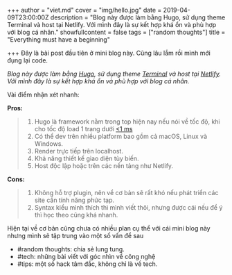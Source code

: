 +++
author = "viet.md"
cover = "img/hello.jpg"
date = 2019-04-09T23:00:00Z
description = "Blog này được làm bằng Hugo, sử dụng theme Terminal và host tại Netlify. Với mình đây là sự kết hợp khá ổn và phù hợp với blog cá nhân."
showfullcontent = false
tags = ["random thoughts"]
title = "Everything must have a beginning"

+++
Đây là bài post đầu tiên ở mini blog này. Cũng lâu lắm rồi mình mới đụng lại code.

_Blog này được làm bằng_ [_Hugo_](https://gohugo.io "Gohugo")_, sử dụng theme_ [_Terminal_](https://github.com/panr/hugo-theme-terminal "Terminal") _và host tại_ [_Netlify_](Https://netlify.com "Netlify")_. Với mình đây là sự kết hợp khá ổn và phù hợp với blog cá nhân._

Vài điểm nhận xét nhanh:

**Pros:**

> 1. Hugo là framework nằm trong top hiện nay nếu nói về tốc độ, khi cho tốc độ load 1 trang dưới [<1 ms](https://github.com/bep/hugo-benchmark "Hugo benchmark")
> 2. Có thể dev trên nhiều platform bao gồm cả macOS, Linux và Windows.
> 3. Render trực tiếp trên localhost.
> 4. Khả năng thiết kế giao diện tùy biến.
> 5. Host độc lập hoặc trên các nền tảng như Netlify.

**Cons:**

> 1. Không hỗ trợ plugin, nên về cơ bản sẽ rất khó nếu phát triển các site cần tính năng phức tạp.
> 2. Syntax kiểu mình thích thì mình viết thôi, nhưng được cái nếu để ý thì học theo cũng khá nhanh.

Hiện tại về cơ bản cũng chưa có nhiều plan cụ thể với cái mini blog này nhưng mình sẽ tập trung vào một số vấn đề sau

* #random thoughts: chia sẻ lung tung.
* #tech: những bài viết với góc nhìn về công nghệ
* #tips: một số hack tâm đắc, không chỉ là về tech.